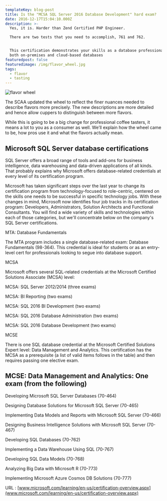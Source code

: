 ```yaml
---
templateKey: blog-post
title: Is the "MCSA SQL Server 2016 Database Development" hard exam?
date: 2016-12-17T15:04:10.000Z
description: >-
  Yes, it is. Harder than Zend Certified PHP Engineer. 

  There are two tests that you need to accomplish, 761 and 762.


  This certification demonstrates your skills as a database professional, for
  both on-premises and cloud-based databases
featuredpost: false
featuredimage: /img/flavor_wheel.jpg
tags:
  - flavor
  - tasting
---
```

![flavor wheel](/img/flavor_wheel.jpg)

The SCAA updated the wheel to reflect the finer nuances needed to describe flavors more precisely. The new descriptions are more detailed and hence allow cuppers to distinguish between more flavors.

While this is going to be a big change for professional coffee tasters, it means a lot to you as a consumer as well. We’ll explain how the wheel came to be, how pros use it and what the flavors actually mean.

## Microsoft SQL Server database certifications

SQL Server offers a broad range of tools and add-ons for business intelligence, data warehousing and data-driven applications of all kinds. That probably explains why Microsoft offers database-related credentials at every level of its certification program. 

Microsoft has taken significant steps over the last year to change its certification program from technology-focused to role-centric, centered on the skills one needs to be successful in specific technology jobs. With these changes in mind, Microsoft now identifies four job tracks in its certification program: Developers, Administrators, Solution Architects and Functional Consultants. You will find a wide variety of skills and technologies within each of those categories, but we'll concentrate below on the company's SQL Server certifications.

MTA: Database Fundamentals

The MTA program includes a single database-related exam: Database Fundamentals (98-364). This credential is ideal for students or as an entry-level cert for professionals looking to segue into database support.

MCSA

Microsoft offers several SQL-related credentials at the Microsoft Certified Solutions Associate (MCSA) level:

MCSA: SQL Server 2012/2014 (three exams)

MCSA: BI Reporting (two exams)

MCSA: SQL 2016 BI Development (two exams)

MCSA: SQL 2016 Database Administration (two exams)

MCSA: SQL 2016 Database Development (two exams)

MCSE

There is one SQL database credential at the Microsoft Certified Solutions Expert level: Data Management and Analytics. This certification has the MCSA as a prerequisite (a list of valid items follows in the table) and then requires passing one elective exam.

## MCSE: Data Management and Analytics: One exam (from the following)

Developing Microsoft SQL Server Databases (70-464)

Designing Database Solutions for Microsoft SQL Server (70-465)

Implementing Data Models and Reports with Microsoft SQL Server (70-466)

Designing Business Intelligence Solutions with Microsoft SQL Server (70-467)

Developing SQL Databases (70-762)

Implementing a Data Warehouse Using SQL (70-767)

Developing SQL Data Models (70-768)

Analyzing Big Data with Microsoft R (70-773)

Implementing Microsoft Azure Cosmos DB Solutions (70-777) 

URL: [www.microsoft.com/learning/en-us/certification-overview.aspx](www.microsoft.com/learning/en-us/certification-overview.aspx)
